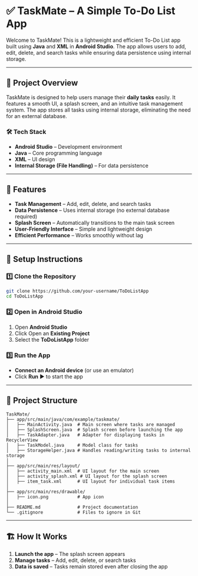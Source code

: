 # ✅ **TaskMate – A Simple To-Do List App**

Welcome to TaskMate! This is a lightweight and efficient To-Do List app built using **Java** and **XML** in **Android Studio**. The app allows users to add, edit, delete, and search tasks while ensuring data persistence using internal storage.
***

## 📌 **Project Overview**

TaskMate is designed to help users manage their **daily tasks** easily. It features a smooth UI, a splash screen, and an intuitive task management system. The app stores all tasks using internal storage, eliminating the need for an external database.

### 🛠 **Tech Stack**

- **Android Studio** – Development environment
- **Java** – Core programming language
- **XML** – UI design
- **Internal Storage (File Handling)** – For data persistence
***

## 🎯 **Features**

- **Task Management** – Add, edit, delete, and search tasks
- **Data Persistence** – Uses internal storage (no external database required)
- **Splash Screen** – Automatically transitions to the main task screen
- **User-Friendly Interface** – Simple and lightweight design
- **Efficient Performance** – Works smoothly without lag
***

## 🚀 **Setup Instructions**
### 1️⃣ **Clone the Repository**
```bash
git clone https://github.com/your-username/ToDoListApp
cd ToDoListApp
```

### 2️⃣ **Open in Android Studio**
1. Open **Android Studio**
2. Click Open an **Existing Project**
3. Select the **ToDoListApp** folder

### 3️⃣ **Run the App**
- **Connect an Android device** (or use an emulator)
- Click **Run** ▶️ to start the app
***

## 📂 **Project Structure**
```plaintext
TaskMate/
├── app/src/main/java/com/example/taskmate/
│   ├── MainActivity.java  # Main screen where tasks are managed
│   ├── SplashScreen.java  # Splash screen before launching the app
│   ├── TaskAdapter.java   # Adapter for displaying tasks in RecyclerView
│   ├── TaskModel.java     # Model class for tasks
│   ├── StorageHelper.java # Handles reading/writing tasks to internal storage
│
├── app/src/main/res/layout/
│   ├── activity_main.xml  # UI layout for the main screen
│   ├── activity_splash.xml # UI layout for the splash screen
│   ├── item_task.xml      # UI layout for individual task items
│
├── app/src/main/res/drawable/
│   ├── icon.png           # App icon
│
├── README.md              # Project documentation
└── .gitignore             # Files to ignore in Git
```
***
## 🏗 **How It Works**
1. **Launch the app** – The splash screen appears
2. **Manage tasks** – Add, edit, delete, or search tasks
3. **Data is saved** – Tasks remain stored even after closing the app

